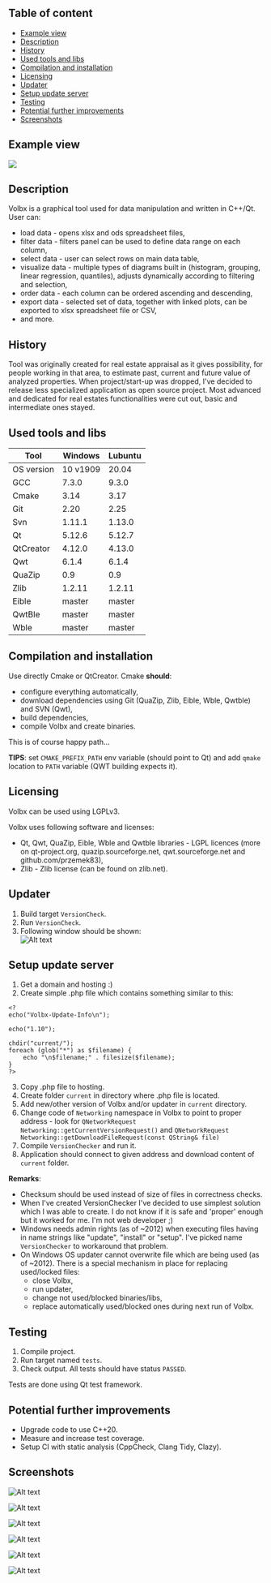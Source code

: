 ## Table of content
- [Example view](#example-view)
- [Description](#description)
- [History](#history)
- [Used tools and libs](#used-tools-and-libs)
- [Compilation and installation](#Compilation-and-installation)
- [Licensing](#licensing)
- [Updater](#updater)
- [Setup update server](#setup-update-server)
- [Testing](#testing)
- [Potential further improvements](#potential-further-improvements)
- [Screenshots](#screenshots)

## Example view
![](exampleScreen.gif?raw=true "")

## Description
Volbx is a graphical tool used for data manipulation and written in C++/Qt. User can:
 * load data - opens xlsx and ods spreadsheet files,
 * filter data - filters panel can be used to define data range on each column,
 * select data - user can select rows on main data table, 
 * visualize data - multiple types of diagrams built in (histogram, grouping, linear regression, quantiles), adjusts dynamically according to filtering and selection,
 * order data - each column can be ordered ascending and descending, 
 * export data - selected set of data, together with linked plots, can be exported to xlsx spreadsheet file or CSV,
 * and more. 

## History
Tool was originally created for real estate appraisal as it gives possibility, for people working in that area, to estimate past, current and future value of analyzed properties. When project/start-up was dropped, I've decided to release less specialized application as open source project. Most advanced and dedicated for real estates functionalities were cut out, basic and intermediate ones stayed.

## Used tools and libs
| Tool |  Windows | Lubuntu |
| --- | --- | --- |
| OS version | 10 v1909 | 20.04 |
| GCC | 7.3.0 | 9.3.0 |
| Cmake | 3.14 | 3.17 |
| Git | 2.20 | 2.25 |
| Svn | 1.11.1 | 1.13.0 |
| Qt | 5.12.6 | 5.12.7 |
| QtCreator | 4.12.0 | 4.13.0 |
| Qwt | 6.1.4 | 6.1.4 |
| QuaZip | 0.9 | 0.9 |
| Zlib | 1.2.11 | 1.2.11 |
| Eible | master | master |
| QwtBle | master | master |
| Wble | master | master |

## Compilation and installation
Use directly Cmake or QtCreator. Cmake **should**:
- configure everything automatically, 
- download dependencies using Git (QuaZip, Zlib, Eible, Wble, Qwtble) and SVN (Qwt), 
- build dependencies, 
- compile Volbx and create binaries.  

This is of course happy path...  

**TIPS**: set `CMAKE_PREFIX_PATH` env variable (should point to Qt) and add `qmake` location to `PATH` variable (QWT building expects it).   

## Licensing
Volbx can be used using LGPLv3. 

Volbx uses following software and licenses:    
* Qt, Qwt, QuaZip, Eible, Wble and Qwtble libraries - LGPL licences (more on qt-project.org, quazip.sourceforge.net, qwt.sourceforge.net and github.com/przemek83),    
* Zlib - Zlib license (can be found on zlib.net).

## Updater
1) Build target `VersionCheck`.
2) Run `VersionCheck`.
3) Following window should be shown:    
![Alt text](updateScreen.gif?raw=true "")

## Setup update server
1) Get a domain and hosting :)
2) Create simple .php file which contains something similar to this:
```
<?
echo("Volbx-Update-Info\n");

echo("1.10");

chdir("current/");
foreach (glob("*") as $filename) {
    echo "\n$filename;" . filesize($filename);
}
?>
```
3) Copy .php file to hosting.
4) Create folder `current` in directory where .php file is located.
5) Add new/other version of Volbx and/or updater in `current` directory.
6) Change code of `Networking` namespace in Volbx to point to proper address - look for 
`QNetworkRequest Networking::getCurrentVersionRequest()` 
and 
`QNetworkRequest Networking::getDownloadFileRequest(const QString& file)`
7) Compile `VersionChecker` and run it.
8) Application should connect to given address and download content of `current` folder.

**Remarks**:   
- Checksum should be used instead of size of files in correctness checks.   
- When I've created VersionChecker I've decided to use simplest solution which I was able to create. I do not know if it is safe and 'proper' enough but it worked for me. I'm not web developer ;)   
- Windows needs admin rights (as of ~2012) when executing files having in name strings like "update", "install" or "setup". I've picked name `VersionChecker` to workaround that problem.   
- On Windows OS updater cannot overwrite file which are being used (as of ~2012). There is a special mechanism in place for replacing used/locked files: 
    * close Volbx, 
    * run updater, 
    * change not used/blocked binaries/libs, 
    * replace automatically used/blocked ones during next run of Volbx.

## Testing
1) Compile project.
2) Run target named `tests`.
3) Check output. All tests should have status `PASSED`.    

Tests are done using Qt test framework.

## Potential further improvements
* Upgrade code to use C++20.
* Measure and increase test coverage.
* Setup CI with static analysis (CppCheck, Clang Tidy, Clazy).

## Screenshots
![Alt text](groupingAndHistogram.gif?raw=true "")

![Alt text](analysing.gif?raw=true "")

![Alt text](exportData.gif?raw=true "")

![Alt text](regression.gif?raw=true "")

![Alt text](groupingPlot.gif?raw=true "")

![Alt text](importWindow.gif?raw=true "")
